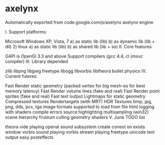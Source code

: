 # axelynx
Automatically exported from code.google.com/p/axelynx
axelynx engine

I. Support platforms:

Microsoft Windows XP, Vista, 7
a) as static lib (lib) b) as dynamic lib (lib + dll)
2) linux
a) as static lib (lib) b) as shared lib (lib + so)
II. Core features

GAPI is OpenGl 3.3 and above
Support compilers (gcc 4.4, cl (msvc compiler)
III. Library depended

zlib
libpng
libjpeg
freetype
libogg
libvorbis
libtheora
bullet physics
IV. Current futeres:

Fast Render static geometry (packed vertex for big mesh-es for best memory latency)
Fast Render volume lines (fake and real)
Fast Render point sprites (fake and real)
Fast text output
Lightmaps for static geometry
Compressed textures
Rendertargets (with MRT)
HDR Textures
bmp, jpg, png, dds, pcx, tga image formats supported to load from file
html logging with shaders compile errors source highlighting
multisampling (win32)
scene hierarchy
frustum culling
geometry shaders
V. June TODO list

theora vide playing
openal sound subsystem
create conext on exists window
vorbis sound playing
vorbis stream playing
freetype unicode text output
easy posteffects
   
